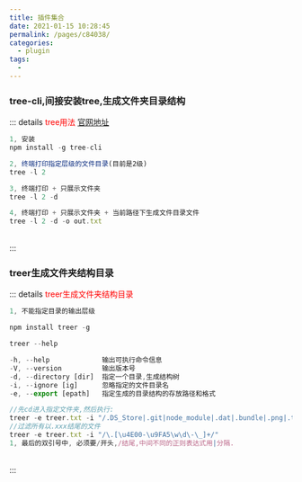 ```yaml
---
title: 插件集合
date: 2021-01-15 10:28:45
permalink: /pages/c84038/
categories:
  - plugin
tags:
  - 
---
```


<v-tags :tagsData="tagsData"> </v-tags>


### tree-cli,间接安装tree,生成文件夹目录结构
::: details <span style='color:red'>tree用法</span>
[官网地址](https://www.npmjs.com/package/tree-cli)

<vh2 title='常用命令'></vh2>
```js
1, 安装
npm install -g tree-cli

2, 终端打印指定层级的文件目录(目前是2级)
tree -l 2

3, 终端打印 + 只展示文件夹
tree -l 2 -d

4, 终端打印 + 只展示文件夹 + 当前路径下生成文件目录文件
tree -l 2 -d -o out.txt

```

<br>
:::

### treer生成文件夹结构目录
::: details <span style='color:red'>treer生成文件夹结构目录</span>
<vh2 title='缺点'></vh2>
```js
1, 不能指定目录的输出层级
```

<vh2 title='1. 安装'></vh2>
```js
npm install treer -g
```

<vh2 title='2. 查看可执行命令,需执行:'></vh2>
```js
treer --help
```

```js
-h, --help             输出可执行命令信息 
-V, --version          输出版本号 
-d, --directory [dir]  指定一个目录,生成结构树 
-i, --ignore [ig]      忽略指定的文件目录名 
-e, --export [epath]   指定生成的目录结构的存放路径和格式 
```

<vh2 title='3. 实际使用操作'></vh2>
```js
//先cd进入指定文件夹,然后执行:
treer -e treer.txt -i "/.DS_Store|.git|node_module|.dat|.bundle|.png|.tmf/"
//过滤所有以.xxx结尾的文件
treer -e treer.txt -i "/\.[\u4E00-\u9FA5\w\d\-\_]+/"
1, 最后的双引号中, 必须要/开头,/结尾,中间不同的正则表达式用|分隔.
```

<br>
:::

<script>
  export default {
    data() {
      return {
          tagsData:[
            {
              'key': 'treer生成文件夹目录结构',
              'value': 'https://www.npmjs.com/package/treer'
            },
            {
              'key': 'tree-cli,间接安装tree,生成文件夹目录结构',
              'value': 'https://www.npmjs.com/package/tree-cli'
            },
          ]
      }
    }
  }
</script>








